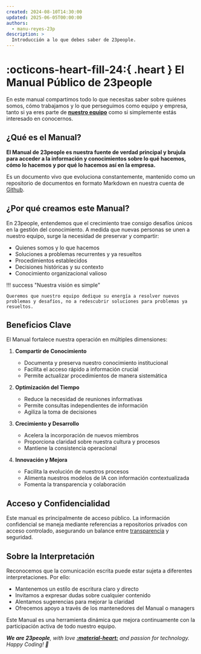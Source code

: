 ```yaml
---
created: 2024-08-10T14:30:00
updated: 2025-06-05T00:00:00
authors:
  - manu-reyes-23p
description: >
  Introducción a lo que debes saber de 23people.
---
```


# :octicons-heart-fill-24:{ .heart } El Manual Público de 23people

En este manual compartimos todo lo que necesitas saber sobre quiénes somos, cómo trabajamos y lo que perseguimos como equipo y empresa, tanto si ya eres parte de [**nuestro equipo**](organization) como si simplemente estás interesado en conocernos.

## ¿Qué es el Manual?

**El Manual de 23people es nuestra fuente de verdad principal y brujula para acceder a la información y conocimientos sobre lo qué hacemos, cómo lo hacemos y por qué lo hacemos así en la empresa.**

Es un documento vivo que evoluciona constantemente, mantenido como un repositorio de documentos en formato Markdown en nuestra cuenta de [Github](https://github.com/23people-io).

## ¿Por qué creamos este Manual?

En 23people, entendemos que el crecimiento trae consigo desafíos únicos en la gestión del conocimiento. A medida que nuevas personas se unen a nuestro equipo, surge la necesidad de preservar y compartir:

- Quienes somos y lo que hacemos
- Soluciones a problemas recurrentes y ya resueltos
- Procedimientos establecidos
- Decisiones históricas y su contexto
- Conocimiento organizacional valioso

!!! success "Nuestra visión es simple"

    Queremos que nuestro equipo dedique su energía a resolver nuevos problemas y desafíos, no a redescubrir soluciones para problemas ya resueltos.

## Beneficios Clave

El Manual fortalece nuestra operación en múltiples dimensiones:

1. **Compartir de Conocimiento**

    - Documenta y preserva nuestro conocimiento institucional
    - Facilita el acceso rápido a información crucial
    - Permite actualizar procedimientos de manera sistemática

2. **Optimización del Tiempo**

    - Reduce la necesidad de reuniones informativas
    - Permite consultas independientes de información
    - Agiliza la toma de decisiones

3. **Crecimiento y Desarrollo**

    - Acelera la incorporación de nuevos miembros
    - Proporciona claridad sobre nuestra cultura y procesos
    - Mantiene la consistencia operacional

4. **Innovación y Mejora**

    - Facilita la evolución de nuestros procesos
    - Alimenta nuestros modelos de IA con información contextualizada
    - Fomenta la transparencia y colaboración

## Acceso y Confidencialidad

Este manual es principalmente de acceso público. La información confidencial se maneja mediante referencias a repositorios privados con acceso controlado, asegurando un balance entre [transparencia](../culture/values.md) y seguridad.

## Sobre la Interpretación

Reconocemos que la comunicación escrita puede estar sujeta a diferentes interpretaciones. Por ello:

- Mantenemos un estilo de escritura claro y directo
- Invitamos a expresar dudas sobre cualquier contenido
- Alentamos sugerencias para mejorar la claridad
- Ofrecemos apoyo a través de los mantenedores del Manual o managers

Este Manual es una herramienta dinámica que mejora continuamente con la participación activa de todo nuestro equipo.

_**We are 23people**, with love [**:material-heart:**](teams) and passion for technology. Happy Coding! 🚀_
